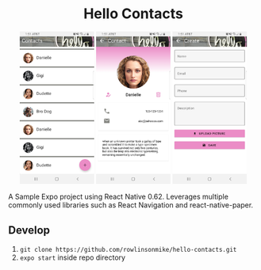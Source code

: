 <h1 style="text-align:center">Hello Contacts</h1>
<p align="center">
  <img src="./screenshots/contacts.jpg" width="150">
  <img src="./screenshots/profile.jpg" width="150">
  <img src="./screenshots/edit.jpg" width="150">
</p>
<p>
A Sample Expo project using React Native 0.62. Leverages multiple commonly used libraries such as React Navigation and react-native-paper.
</p>

## Develop
1. `git clone https://github.com/rowlinsonmike/hello-contacts.git`
2. `expo start` inside repo directory

